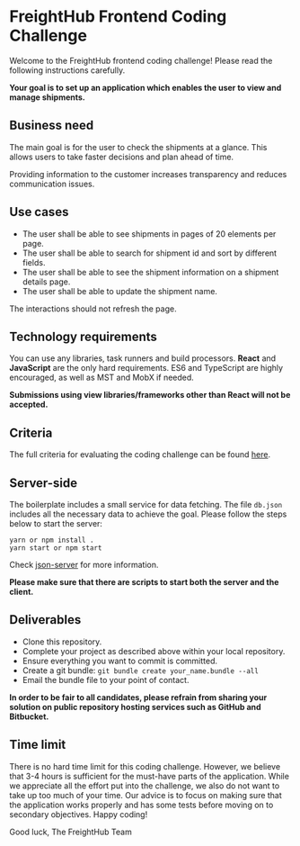 # FreightHub Frontend Coding Challenge

Welcome to the FreightHub frontend coding challenge! Please read the following instructions carefully.

**Your goal is to set up an application which enables the user to view and manage shipments.**

## Business need

The main goal is for the user to check the shipments at a glance. This allows users to take faster decisions and plan ahead of time.

Providing information to the customer increases transparency and reduces communication issues.

## Use cases

- The user shall be able to see shipments in pages of 20 elements per page.
- The user shall be able to search for shipment id and sort by different fields.
- The user shall be able to see the shipment information on a shipment details page.
- The user shall be able to update the shipment name.

The interactions should not refresh the page.

## Technology requirements

You can use any libraries, task runners and build processors. **React** and **JavaScript** are the only hard requirements. ES6 and TypeScript are highly encouraged, as well as MST and MobX if needed.

**Submissions using view libraries/frameworks other than React will not be accepted.**

## Criteria

The full criteria for evaluating the coding challenge can be found [here](./Criteria.md).

## Server-side

The boilerplate includes a small service for data fetching. The file `db.json` includes all the necessary data to achieve the goal. Please follow the steps below to start the server:

```
yarn or npm install .
yarn start or npm start
```

Check [json-server](https://github.com/typicode/json-server) for more information.

**Please make sure that there are scripts to start both the server and the client.**

## Deliverables

- Clone this repository.
- Complete your project as described above within your local repository.
- Ensure everything you want to commit is committed.
- Create a git bundle: `git bundle create your_name.bundle --all`
- Email the bundle file to your point of contact.

**In order to be fair to all candidates, please refrain from sharing your solution on public repository hosting services such as GitHub and Bitbucket.**

## Time limit

There is no hard time limit for this coding challenge. However, we believe that 3-4 hours is sufficient for the must-have parts of the application. While we appreciate all the effort put into the challenge, we also do not want to take up too much of your time. Our advice is to focus on making sure that the application works properly and has some tests before moving on to secondary objectives. Happy coding!

Good luck,
The FreightHub Team
